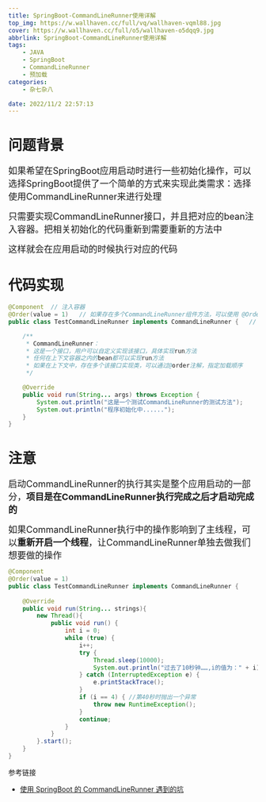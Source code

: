 ```yaml
---
title: SpringBoot-CommandLineRunner使用详解
top_img: https://w.wallhaven.cc/full/vq/wallhaven-vqml88.jpg
cover: https://w.wallhaven.cc/full/o5/wallhaven-o5dqq9.jpg
abbrlink: SpringBoot-CommandLineRunner使用详解
tags:
    - JAVA
    - SpringBoot
    - CommandLineRunner
    - 预加载
categories:
    - 杂七杂八

date: 2022/11/2 22:57:13 
---
```


# 问题背景

<font size=4>如果希望在SpringBoot应用启动时进行一些初始化操作，可以选择SpringBoot提供了一个简单的方式来实现此类需求：选择使用CommandLineRunner来进行处理</font>

<font size=4>只需要实现CommandLineRunner接口，并且把对应的bean注入容器。把相关初始化的代码重新到需要重新的方法中</font>

<font size=4>这样就会在应用启动的时候执行对应的代码</font>


# 代码实现
~~~java
@Component  // 注入容器
@Order(value = 1)   // 如果存在多个CommandLineRunner组件方法，可以使用 @Order() 注解指定加载顺序，如果不指定value参数，默认为：2147483647
public class TestCommandLineRunner implements CommandLineRunner {   // 不能放在test目录中，要放在启动类的同级目录下

    /**
     * CommandLineRunner：
     * 这是一个接口，用户可以自定义实现该接口，具体实现run方法
     * 任何在上下文容器之内的bean都可以实现run方法
     * 如果在上下文中，存在多个该接口实现类，可以通过@order注解，指定加载顺序
     */

    @Override
    public void run(String... args) throws Exception {
        System.out.println("这是一个测试CommandLineRunner的测试方法");
        System.out.println("程序初始化中......");
    }
}
~~~


# 注意

<font size=4>启动CommandLineRunner的执行其实是整个应用启动的一部分，**项目是在CommandLineRunner执行完成之后才启动完成的**</font>

<font size=4>如果CommandLineRunner执行中的操作影响到了主线程，可以**重新开启一个线程**，让CommandLineRunner单独去做我们想要做的操作</font>

~~~java
@Component
@Order(value = 1)
public class TestCommandLineRunner implements CommandLineRunner {
 
    @Override
    public void run(String... strings){
        new Thread(){
            public void run() {
                int i = 0;
                while (true) {
                    i++;
                    try {
                        Thread.sleep(10000);
                        System.out.println("过去了10秒钟……,i的值为：" + i);
                    } catch (InterruptedException e) {
                        e.printStackTrace();
                    }
                    if (i == 4) { //第40秒时抛出一个异常
                        throw new RuntimeException();
                    }
                    continue;
                }
            }
        }.start();
    }
}
~~~


参考链接

- [使用 SpringBoot 的 CommandLineRunner 遇到的坑](https://zhuanlan.zhihu.com/p/366528471)


